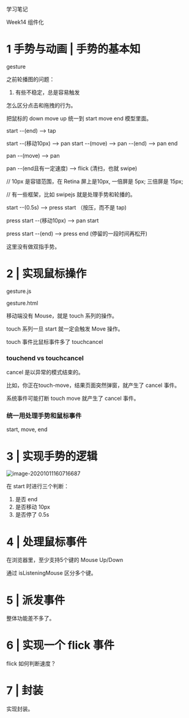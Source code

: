 学习笔记 

Week14 组件化

# 1 手势与动画 | 手势的基本知

gesture 

之前轮播图的问题：

1. 有些不稳定，总是容易触发

怎么区分点击和拖拽的行为。

把鼠标的 down move up 统一到 start move end 模型里面。

start --(end) --> tap

start --(移动10px) --> pan start  --(move) --> pan --(end) --> pan end

pan --(move) --> pan

pan --(end且有一定速度) --> flick (清扫，也就 swipe)

// 10px 是容错范围，在 Retina 屏上是10px, 一倍屏是 5px; 三倍屏是 15px;

// 有一些框架，比如 swipejs 就是处理手势和轮播的。

start --(0.5s) --> press start （按压，而不是 tap)

press start --(移动10px) --> pan start

press start --(end) --> press end (停留的一段时间再松开)

这里没有做双指手势。

# 2 | 实现鼠标操作

gesture.js

gesture.html

移动端没有 Mouse，就是 touch 系列的操作。

touch 系列一旦 start 就一定会触发 Move 操作。

touch 事件比鼠标事件多了 touchcancel

### touchend vs touchcancel

cancel 是以异常的模式结束的。

比如，你正在touch-move，结果页面突然弹窗，就产生了 cancel 事件。

系统事件可能打断 touch move 就产生了 cancel 事件。

### 统一用处理手势和鼠标事件

start, move, end

# 3 | 实现手势的逻辑

![image-20201011160716687](C:\Users\dell\AppData\Roaming\Typora\typora-user-images\image-20201011160716687.png)

在 start 时进行三个判断：

1. 是否 end
2. 是否移动 10px
3. 是否停了 0.5s 

# 4 | 处理鼠标事件

在浏览器里，至少支持5个键的 Mouse Up/Down

通过 isListeningMouse 区分多个键。

# 5 | 派发事件

整体功能差不多了。

# 6 | 实现一个 flick 事件

flick 如何判断速度？

# 7 | 封装

实现封装。